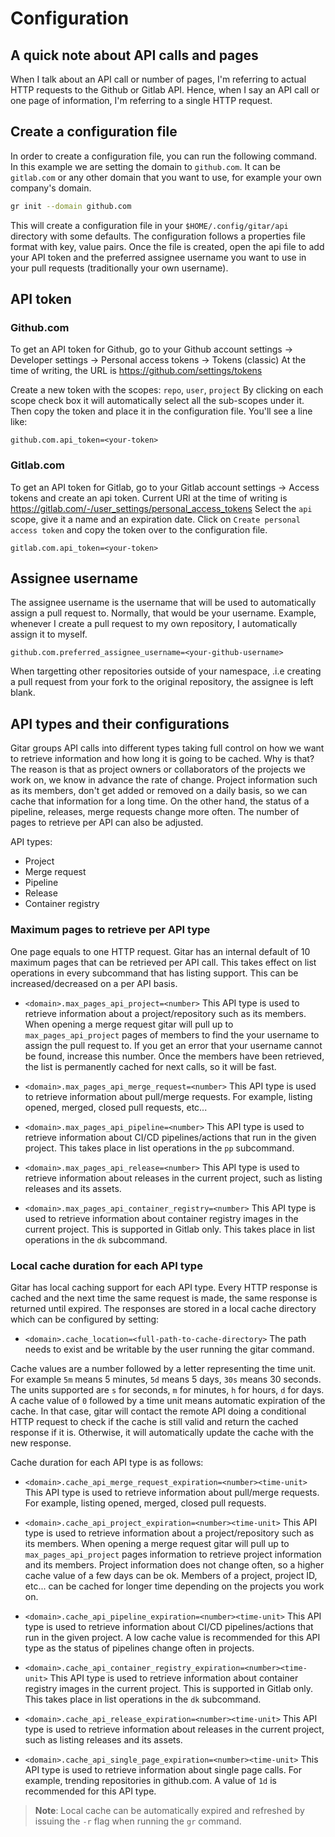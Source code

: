 # Configuration

<!-- toc -->

## A quick note about API calls and pages

When I talk about an API call or number of pages, I'm referring to actual
HTTP requests to the Github or Gitlab API. Hence, when I say an API call or one
page of information, I'm referring to a single HTTP request.

## Create a configuration file

In order to create a configuration file, you can run the following command. In
this example we are setting the domain to `github.com`. It can be `gitlab.com`
or any other domain that you want to use, for example your own company's domain.

```bash
gr init --domain github.com
```

This will create a configuration file in your `$HOME/.config/gitar/api`
directory with some defaults. The configuration follows a properties file format
with key, value pairs. Once the file is created, open the api file to add your
API token and the preferred assignee username you want to use in your pull
requests (traditionally your own username).

## API token

### Github.com

To get an API token for Github, go to your Github account settings -> Developer
settings -> Personal access tokens -> Tokens (classic)
At the time of writing, the URL is <https://github.com/settings/tokens>

Create a new token with the scopes: `repo`, `user`, `project` By clicking on
each scope check box it will automatically select all the sub-scopes under it.
Then copy the token and place it in the configuration file. You'll see a line
like:

```verbatim
github.com.api_token=<your-token>
```

### Gitlab.com

To get an API token for Gitlab, go to your Gitlab account settings -> Access
tokens and create an api token. Current URl at the time of writing is
<https://gitlab.com/-/user_settings/personal_access_tokens> Select the `api`
scope, give it a name and an expiration date. Click on `Create personal access
token` and copy the token over to the configuration file.

```verbatim
gitlab.com.api_token=<your-token>
```

## Assignee username

The assignee username is the username that will be used to automatically assign
a pull request to. Normally, that would be your username. Example, whenever I
create a pull request to my own repository, I automatically assign it to myself.

```verbatim
github.com.preferred_assignee_username=<your-github-username>
```

When targetting other repositories outside of your namespace, .i.e creating a
pull request from your fork to the original repository, the assignee is left
blank.

## API types and their configurations

Gitar groups API calls into different types taking full control on how we want
to retrieve information and how long it is going to be cached. Why is that? The
reason is that as project owners or collaborators of the projects we work on, we
know in advance the rate of change. Project information such as its members,
don't get added or removed on a daily basis, so we can cache that information
for a long time. On the other hand, the status of a pipeline, releases, merge
requests change more often. The number of pages to retrieve per API can also be
adjusted.

API types:

- Project
- Merge request
- Pipeline
- Release
- Container registry

### Maximum pages to retrieve per API type

One page equals to one HTTP request. Gitar has an internal default of 10 maximum
pages that can be retrieved per API call. This takes effect on list operations
in every subcommand that has listing support. This can be increased/decreased on
a per API basis.

- `<domain>.max_pages_api_project=<number>` This API type is used to retrieve information
  about a project/repository such as its members. When opening a merge request
  gitar will pull up to `max_pages_api_project` pages of members to find the
  your username to assign the pull request to. If you get an error that your
  username cannot be found, increase this number. Once the members have been
  retrieved, the list is permanently cached for next calls, so it will be fast.

- `<domain>.max_pages_api_merge_request=<number>` This API type is used to retrieve
  information about pull/merge requests. For example, listing opened, merged,
  closed pull requests, etc...

- `<domain>.max_pages_api_pipeline=<number>` This API type is used to retrieve information
  about CI/CD pipelines/actions that run in the given project. This takes place
  in list operations in the `pp` subcommand.

- `<domain>.max_pages_api_release=<number>` This API type is used to retrieve information
  about releases in the current project, such as listing releases and its
  assets.

- `<domain>.max_pages_api_container_registry=<number>` This API type is used to retrieve
  information about container registry images in the current project. This is
  supported in Gitlab only. This takes place in list operations in the `dk`
  subcommand.

### Local cache duration for each API type

Gitar has local caching support for each API type. Every HTTP response
is cached and the next time the same request is made, the same response is
returned until expired. The responses are stored in a local cache directory
which can be configured by setting:

- `<domain>.cache_location=<full-path-to-cache-directory>` The path needs to exist
  and be writable by the user running the gitar command.

Cache values are a number followed by a letter representing the time unit. For
example `5m` means 5 minutes, `5d` means 5 days, `30s` means 30 seconds. The
units supported are `s` for seconds, `m` for minutes, `h` for hours, `d` for
days. A cache value of `0` followed by a time unit means automatic expiration of
the cache. In that case, gitar will contact the remote API doing a conditional
HTTP request to check if the cache is still valid and return the cached response
if it is. Otherwise, it will automatically update the cache with the new
response.

Cache duration for each API type is as follows:

- `<domain>.cache_api_merge_request_expiration=<number><time-unit>` This API type is
  used to retrieve information about pull/merge requests. For example, listing
  opened, merged, closed pull requests.

- `<domain>.cache_api_project_expiration=<number><time-unit>` This API type is
  used to retrieve information about a project/repository such as its members.
  When opening a merge request gitar will pull up to `max_pages_api_project`
  pages information to retrieve project information and its members. Project
  information does not change often, so a higher cache value of a few days can
  be ok. Members of a project, project ID, etc... can be cached for longer time
  depending on the projects you work on.

- `<domain>.cache_api_pipeline_expiration=<number><time-unit>` This API type is used
  to retrieve information about CI/CD pipelines/actions that run in the given
  project. A low cache value is recommended for this API type as the status of
  pipelines change often in projects.

- `<domain>.cache_api_container_registry_expiration=<number><time-unit>` This
  API type is used to retrieve information about container registry images in
  the current project. This is supported in Gitlab only. This takes place in
  list operations in the `dk` subcommand.

- `<domain>.cache_api_release_expiration=<number><time-unit>` This API type is
  used to retrieve information about releases in the current project, such as
  listing releases and its assets.

- `<domain>.cache_api_single_page_expiration=<number><time-unit>` This API type
  is used to retrieve information about single page calls. For example, trending
  repositories in github.com. A value of `1d` is recommended for this API type.

>**Note**: Local cache can be automatically expired and refreshed by issuing the
`-r` flag when running the `gr` command.
